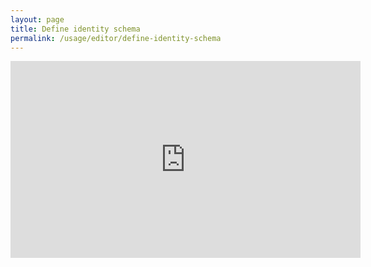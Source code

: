 ```yaml
---
layout: page
title: Define identity schema
permalink: /usage/editor/define-identity-schema
---
```


<iframe width="560" height="315" src="https://www.youtube.com/embed/eJoIX0pGhl0" frameborder="0" allow="accelerometer; autoplay; encrypted-media; gyroscope; picture-in-picture" allowfullscreen></iframe>
